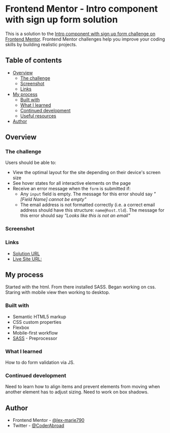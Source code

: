 # Frontend Mentor - Intro component with sign up form solution

This is a solution to the [Intro component with sign up form challenge on Frontend Mentor](https://www.frontendmentor.io/challenges/intro-component-with-signup-form-5cf91bd49edda32581d28fd1). Frontend Mentor challenges help you improve your coding skills by building realistic projects. 

## Table of contents

- [Overview](#overview)
  - [The challenge](#the-challenge)
  - [Screenshot](#screenshot)
  - [Links](#links)
- [My process](#my-process)
  - [Built with](#built-with)
  - [What I learned](#what-i-learned)
  - [Continued development](#continued-development)
  - [Useful resources](#useful-resources)
- [Author](#author)


## Overview

### The challenge

Users should be able to:

- View the optimal layout for the site depending on their device's screen size
- See hover states for all interactive elements on the page
- Receive an error message when the `form` is submitted if:
  - Any `input` field is empty. The message for this error should say *"[Field Name] cannot be empty"*
  - The email address is not formatted correctly (i.e. a correct email address should have this structure: `name@host.tld`). The message for this error should say *"Looks like this is not an email"*

### Screenshot

[](../design/Completed-Desktop.jpg)
[](../design/Completed-mobile.jpg)


### Links

- [Solution URL](https://github.com/lex-marie790/Intro-component-with-sign-up-form-challenge-hub)
- [Live Site URL:](https://intro-component-with-sign-up-form-challenge-hub.vercel.app/)

## My process

Started with the html. From there installed SASS. Began working on css. Staring with mobile view then working to desktop.

### Built with

- Semantic HTML5 markup
- CSS custom properties
- Flexbox
- Mobile-first workflow
- [SASS](https://sass-lang.com/) - Preprocessor

### What I learned

How to do form validation via JS. 

### Continued development

Need to learn how to align items and prevent elements from moving when another element has to adjust sizing. 
Need to work on box shadows.

## Author

- Frontend Mentor - [@lex-marie790](https://www.frontendmentor.io/profile/lex-marie790)
- Twitter - [@CoderAbroad](https://twitter.com/CoderAbroad)
